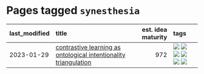 # Pages tagged `synesthesia`

|last_modified|title|est. idea maturity|tags
|:---|:---|---:|:---|
|2023-01-29|[contrastive learning as ontological intentionality triangulation](../contrastive_learning_as_ontological_intentionality_triangulation.md)|972|[![](https://img.shields.io/badge/tag-meta-e168be)](../tags/meta.md) [![](https://img.shields.io/badge/tag-philosophy-32d44f)](../tags/philosophy.md) [![](https://img.shields.io/badge/tag-semiotics-d7de4b)](../tags/semiotics.md) [![](https://img.shields.io/badge/tag-synesthesia-e54ba1)](../tags/synesthesia.md) [![](https://img.shields.io/badge/tag-theory-426a5f)](../tags/theory.md) [![](https://img.shields.io/badge/tag-wip-12eec5)](../tags/wip.md)|